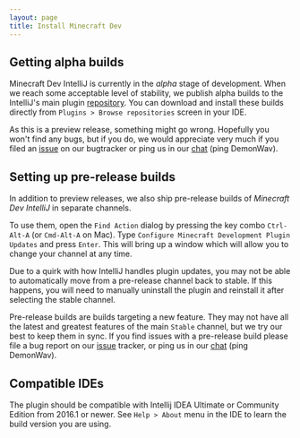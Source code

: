 ```yaml
---
layout: page
title: Install Minecraft Dev
---
```


## Getting alpha builds

Minecraft Dev IntelliJ is currently in the _alpha_ stage of development. When we reach some acceptable level of
stability, we publish alpha builds to the IntelliJ's main plugin [repository](https://plugins.jetbrains.com/plugin/8327).
You can download and install these builds directly from `Plugins > Browse repositories` screen in your IDE.

As this is a preview release, something might go wrong. Hopefully you won't find any bugs, but if you do, we would
appreciate very much if you filed an [issue](https://github.com/DemonWav/MinecraftDevIntelliJ/issues)
on our bugtracker or ping us in our [chat](/chat/) (ping DemonWav).

## Setting up pre-release builds

In addition to preview releases, we also ship pre-release builds of _Minecraft Dev IntelliJ_ in separate channels.

To use them, open the `Find Action` dialog by pressing the key combo `Ctrl-Alt-A` (or `Cmd-Alt-A` on Mac). Type
`Configure Minecraft Development Plugin Updates` and press `Enter`. This will bring up a window which will allow you
to change your channel at any time.

Due to a quirk with how IntelliJ handles plugin updates, you may not be able to automatically move from a pre-release
channel back to stable. If this happens, you will need to manually uninstall the plugin and reinstall it after selecting
the stable channel.

Pre-release builds are builds targeting a new feature. They may not have all the latest and greatest features of the
main `Stable` channel, but we try our best to keep them in sync. If you find issues with a pre-release build please
file a bug report on our [issue](https://github.com/DemonWav/MinecraftDevIntelliJ/issues) tracker, or ping us in our
[chat](/chat/) (ping DemonWav).

## Compatible IDEs

The plugin should be compatible with Intellij IDEA Ultimate or Community Edition from 2016.1 or newer.
See `Help > About` menu in the IDE to learn the build version you are using.
